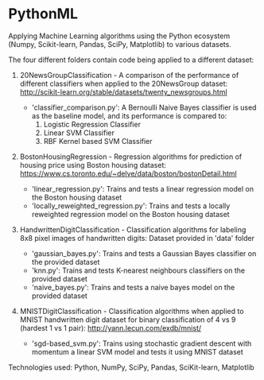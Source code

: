 # PythonML

Applying Machine Learning algorithms using the Python ecosystem (Numpy, Scikit-learn, Pandas, SciPy, Matplotlib) to various datasets.

The four different folders contain code being applied to a different dataset:

1) 20NewsGroupClassification - A comparison of the performance of different classifiers when applied to the 20NewsGroup dataset: http://scikit-learn.org/stable/datasets/twenty_newsgroups.html
	- 'classifier_comparison.py': A Bernoulli Naive Bayes classifier is used as the baseline model, and its performance is compared to:
		1) Logistic Regression Classifier
		2) Linear SVM Classifier
		3) RBF Kernel based SVM Classifier

2) BostonHousingRegression - Regression algorithms for prediction of housing price using Boston housing dataset: https://www.cs.toronto.edu/~delve/data/boston/bostonDetail.html
	- 'linear_regression.py': Trains and tests a linear regression model on the Boston housing dataset
	- 'locally_reweighted_regression.py': Trains and tests a locally reweighted regression model on the Boston housing dataset

3) HandwrittenDigitClassification - Classification algorithms for labeling 8x8 pixel images of handwritten digits: Dataset provided in 'data' folder
	- 'gaussian_bayes.py': Trains and tests a Gaussian Bayes classifier on the provided dataset
	- 'knn.py': Trains and tests K-nearest neighbours classifiers on the provided dataset
	- 'naive_bayes.py': Trains and tests a naive bayes model on the provided dataset

4) MNISTDigitClassification - Classification algorithms when applied to MNIST handwritten digit dataset for binary classification of 4 vs 9 (hardest 1 vs 1 pair): http://yann.lecun.com/exdb/mnist/
	- 'sgd-based_svm.py': Trains using stochastic gradient descent with momentum a linear SVM model and tests it using MNIST dataset
	
Technologies used: Python, NumPy, SciPy, Pandas, SciKit-learn, Matplotlib
